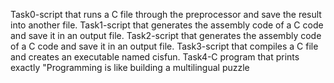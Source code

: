 Task0-script that runs a C file through the preprocessor and save the result into another file.
Task1-script that generates the assembly code of a C code and save it in an output file.
Task2-script that generates the assembly code of a C code and save it in an output file.
Task3-script that compiles a C file and creates an executable named cisfun.
Task4-C program that prints exactly "Programming is like building a multilingual puzzle